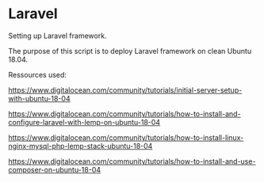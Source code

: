 # Laravel
Setting up Laravel framework.

The purpose of this script is to deploy Laravel framework on clean Ubuntu 18.04. 


Ressources used:

https://www.digitalocean.com/community/tutorials/initial-server-setup-with-ubuntu-18-04

https://www.digitalocean.com/community/tutorials/how-to-install-and-configure-laravel-with-lemp-on-ubuntu-18-04

https://www.digitalocean.com/community/tutorials/how-to-install-linux-nginx-mysql-php-lemp-stack-ubuntu-18-04

https://www.digitalocean.com/community/tutorials/how-to-install-and-use-composer-on-ubuntu-18-04

